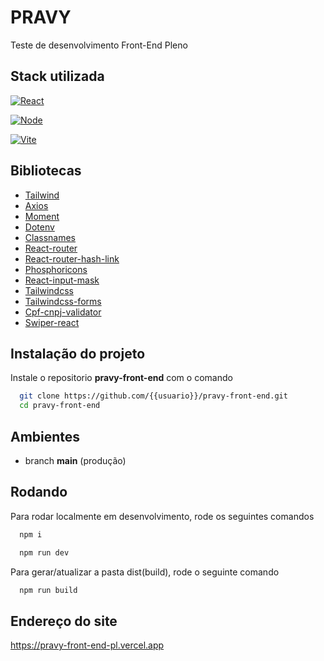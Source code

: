 # PRAVY

Teste de desenvolvimento Front-End Pleno


## Stack utilizada

[![React](https://img.shields.io/badge/React-^18.2.0-61DAFB?style=for-the-badge&logo=react&logoColor=white&labelColor=111)](https://pt-br.legacy.reactjs.org/)

[![Node](https://img.shields.io/badge/Node.js-v20.10.0-43853D?style=for-the-badge&logo=node.js&logoColor=white&labelColor=111)](https://nodejs.org/en/download)

[![Vite](https://img.shields.io/badge/Vite-^4.4.5-FF9A00?style=for-the-badge&&logoColor=white&labelColor=111)](https://vitejs.dev/)


## Bibliotecas

- [Tailwind](https://tailwindcss.com/)
- [Axios](https://www.npmjs.com/package/axios)
- [Moment](https://momentjs.com/)
- [Dotenv](https://www.npmjs.com/package/dotenv)
- [Classnames](https://www.npmjs.com/package/classnames)
- [React-router](https://www.npmjs.com/package/react-router)
- [React-router-hash-link](https://www.npmjs.com/package/react-router-hash-link)
- [Phosphoricons](https://www.npmjs.com/package/phosphor-icons)
- [React-input-mask](https://www.npmjs.com/package/react-input-mask)
- [Tailwindcss](https://tailwindcss.com/docs/guides/vite)
- [Tailwindcss-forms](https://github.com/tailwindlabs/tailwindcss-forms)
- [Cpf-cnpj-validator](https://www.npmjs.com/package/cpf-cnpj-validator)
- [Swiper-react](https://swiperjs.com/react)


## Instalação do projeto

Instale o repositorio **pravy-front-end** com o comando

```bash
  git clone https://github.com/{{usuario}}/pravy-front-end.git
  cd pravy-front-end
```

## Ambientes

- branch **main** (produção)


## Rodando

Para rodar localmente em desenvolvimento, rode os seguintes comandos

```bash
  npm i
```

```bash
  npm run dev
```

Para gerar/atualizar a pasta dist(build), rode o seguinte comando

```bash
  npm run build
```


## Endereço do site

https://pravy-front-end-pl.vercel.app
